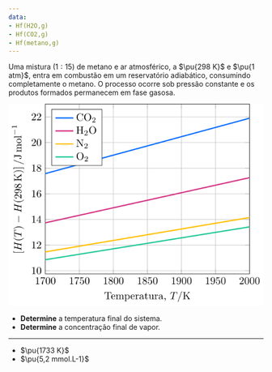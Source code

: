 ```yaml
---
data:
- Hf(H2O,g)
- Hf(CO2,g)
- Hf(metano,g)
---
```


Uma mistura ($1:15$) de metano e ar atmosférico, a $\pu{298 K}$ e $\pu{1 atm}$, entra em combustão em um reservatório adiabático, consumindo completamente o metano. O processo ocorre sob pressão constante e os produtos formados permanecem em fase gasosa.

![Tabela.](2A40-1P.svg)

- **Determine** a temperatura final do sistema.
- **Determine** a concentração final de vapor.

---

- $\pu{1733 K}$
- $\pu{5,2 mmol.L-1}$

